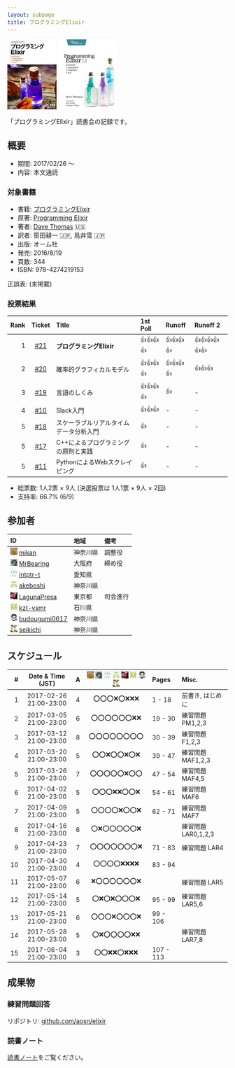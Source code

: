 ```yaml
---
layout: subpage
title: プログラミングElixir
---
```


[![プログラミングElixir](/images/cover-elixir.jpg)](http://shop.ohmsha.co.jp/shopdetail/000000004675/)
[![Programming Elixir](/images/cover-elixir-en.jpg)](https://pragprog.com/book/elixir12/programming-elixir-1-2)

「プログラミングElixir」読書会の記録です。

## 概要

* 期間: 2017/02/26 ～
* 内容: 本文通読

### 対象書籍

* 書籍: [プログラミングElixir](http://shop.ohmsha.co.jp/shopdetail/000000004675/)
* 原著: [Programming Elixir](https://pragprog.com/book/elixir12/programming-elixir-1-2)
* 著者: [Dave Thomas](https://pragdave.me/) :us:
* 訳者: 笹田耕一 :jp:, 鳥井雪 :jp:
* 出版: オーム社
* 発売: 2016/8/19
* 頁数: 344
* ISBN: 978-4274219153

正誤表: (未掲載)

### 投票結果

|Rank| Ticket                                                  | Title                               | 1st Poll         | Runoff           | Runoff 2                 |
|---:|:-------------------------------------------------------:|:------------------------------------|:-----------------|:-----------------|:-------------------------|
| 1  | [#21](https://github.com/aosn/aosn.github.io/issues/21) | **プログラミングElixir**             | :+1::+1::+1::+1: | :+1::+1::+1::+1: | :+1::+1::+1::+1::+1::+1: |
| 2  | [#20](https://github.com/aosn/aosn.github.io/issues/20) | 確率的グラフィカルモデル              | :+1::+1::+1::+1: | :+1::+1::+1::+1: | :+1::+1::+1:             |
| 3  | [#19](https://github.com/aosn/aosn.github.io/issues/19) | 言語のしくみ                         | :+1::+1::+1::+1: | :+1:             | -                        |
| 4  | [#10](https://github.com/aosn/aosn.github.io/issues/10) | Slack入門                           | :+1::+1::+1:     | -                | -                        |
| 5  | [#18](https://github.com/aosn/aosn.github.io/issues/18) | スケーラブルリアルタイムデータ分析入門 | :+1:             | -                | -                        |
| 5  | [#17](https://github.com/aosn/aosn.github.io/issues/17) | C++によるプログラミングの原則と実践   | :+1:             | -                 | -                        |
| 5  | [#11](https://github.com/aosn/aosn.github.io/issues/11) | PythonによるWebスクレイピング        | :+1:             | -                 | -                        |

* 総票数: 1人2票 × 9人 (決選投票は 1人1票 × 9人 × 2回)
* 支持率: 66.7% (6/9)

## 参加者

| ID                                                                                        | 地域     | 備考             |
|:------------------------------------------------------------------------------------------|:---------|:-----------------|
| ![](/images/users/mikan_16.png) [mikan](https://github.com/mikan)                         | 神奈川県 | 調整役            |
| ![](/images/users/MrBearing_16.png) [MrBearing](https://github.com/MrBearing)             | 大阪府   | 締め役            |
| ![](/images/users/intptr-t_16.png) [intptr-t](https://github.com/intptr-t)                | 愛知県   |                  |
| ![](/images/users/akeboshi_16.png) [akeboshi](https://github.com/akeboshi)                | 神奈川県 |                  |
| ![](/images/users/LagunaPresa_16.png) [LagunaPresa](https://github.com/LagunaPresa)       | 東京都   | 司会進行          |
| ![](/images/users/kzt-ysmr_16.png) [kzt-ysmr](https://github.com/kzt-ysmr)                | 石川県   |                  |
| ![](/images/users/budougumi0617_16.png) [budougumi0617](https://github.com/budougumi0617) | 神奈川県 |                  |
| ![](/images/users/seikichi_16.png) [seikichi](https://github.com/seikichi)                | 神奈川県 |                  |

## スケジュール

| # | Date & Time (JST) | A | ![](/images/users/mikan_16.png) ![](/images/users/MrBearing_16.png) ![](/images/users/intptr-t_16.png) ![](/images/users/akeboshi_16.png) ![](/images/users/LagunaPresa_16.png) ![](/images/users/kzt-ysmr_16.png) ![](/images/users/budougumi0617_16.png) ![](/images/users/seikichi_16.png) | Pages | Misc. |
|---:|:----------------------:|:-:|:------------------------:|:----------|:-------------------------|
|  1 | 2017-02-26 21:00-23:00 | 4 | :o::o::o::x::o::x::x::x: | 1 - 18    | 前書き, はじめに          |
|  2 | 2017-03-05 21:00-23:00 | 6 | :o::o::o::o::o::o::x::x: | 19 - 30   | 練習問題 PM1,2,3         |
|  3 | 2017-03-12 21:00-23:00 | 8 | :o::o::o::o::o::o::o::o: | 30 - 39   | 練習問題 F1,2,3          |
|  4 | 2017-03-20 21:00-23:00 | 5 | :o::o::x::o::o::x::o::x: | 39 - 47   | 練習問題 MAF1,2,3        |
|  5 | 2017-03-26 21:00-23:00 | 7 | :o::o::o::o::o::x::o::o: | 47 - 54   | 練習問題 MAF4,5          |
|  6 | 2017-04-02 21:00-23:00 | 5 | :o::o::o::x::x::o::o::x: | 54 - 61   | 練習問題 MAF6            |
|  7 | 2017-04-09 21:00-23:00 | 5 | :o::o::o::o::x::o::o::x: | 62 - 71   | 練習問題 MAF7            |
|  8 | 2017-04-16 21:00-23:00 | 6 | :o::x::o::o::o::o::o::x: |           | 練習問題 LAR0,1,2,3      |
|  9 | 2017-04-23 21:00-23:00 | 7 | :o::o::o::o::o::o::o::x: | 71 - 83   | 練習問題 LAR4            |
| 10 | 2017-04-30 21:00-23:00 | 4 | :o::o::o::o::x::x::x::x: | 83 - 94   |                         |
| 11 | 2017-05-07 21:00-23:00 | 6 | :x::o::o::o::o::o::o::x: |           | 練習問題 LAR5            |
| 12 | 2017-05-14 21:00-23:00 | 5 | :o::x::o::x::o::o::o::x: | 95 - 99   | 練習問題 LAR5,6          |
| 13 | 2017-05-21 21:00-23:00 | 6 | :o::o::o::x::o::o::o::x: | 99 - 106  |                         |
| 14 | 2017-05-28 21:00-23:00 | 5 | :o::x::o::o::o::o::x::x: |           | 練習問題 LAR7,8          |
| 15 | 2017-06-04 21:00-23:00 | 3 | :o::o::x::x::o::x::x::x: | 107 - 113 |                         |

## 成果物

### 練習問題回答

リポジトリ: [github.com/aosn/elixir](https://github.com/aosn/elixir)

### 読書ノート

[読書ノート](/note/10-elixir)をご覧ください。
